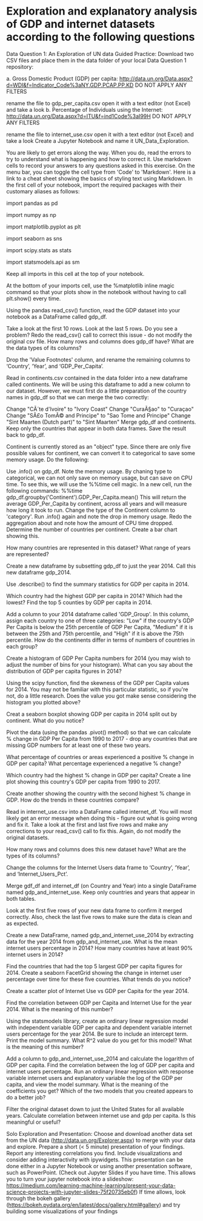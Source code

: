 # Exploration and explanatory analysis of GDP and internet datasets according to the following questions
Data Question 1: An Exploration of UN data
Guided Practice:
Download two CSV files and place them in the data folder of your local Data Question 1 repository:

a. Gross Domestic Product (GDP) per capita: http://data.un.org/Data.aspx?d=WDI&f=Indicator_Code%3aNY.GDP.PCAP.PP.KD
DO NOT APPLY ANY FILTERS

rename the file to gdp_per_capita.csv
open it with a text editor (not Excel) and take a look
b. Percentage of Individuals using the Internet: http://data.un.org/Data.aspx?d=ITU&f=ind1Code%3aI99H
DO NOT APPLY ANY FILTERS

rename the file to internet_use.csv
open it with a text editor (not Excel) and take a look
Create a Jupyter Notebook and name it UN_Data_Exploration.

You are likely to get errors along the way. When you do, read the errors to try to understand what is happening and how to correct it.
Use markdown cells to record your answers to any questions asked in this exercise. On the menu bar, you can toggle the cell type from 'Code' to 'Markdown'. Here is a link to a cheat sheet showing the basics of styling text using Markdown.
In the first cell of your notebook, import the required packages with their customary aliases as follows:

import pandas as pd

import numpy as np

import matplotlib.pyplot as plt

import seaborn as sns

import scipy.stats as stats

import statsmodels.api as sm

Keep all imports in this cell at the top of your notebook.

At the bottom of your imports cell, use the %matplotlib inline magic command so that your plots show in the notebook without having to call plt.show() every time.

Using the pandas read_csv() function, read the GDP dataset into your notebook as a DataFrame called gdp_df.

Take a look at the first 10 rows.
Look at the last 5 rows. Do you see a problem?
Redo the read_csv() call to correct this issue - do not modify the original csv file.
How many rows and columns does gdp_df have? What are the data types of its columns?

Drop the 'Value Footnotes' column, and rename the remaining columns to ‘Country’, ‘Year’, and ‘GDP_Per_Capita’.

Read in continents.csv contained in the data folder into a new dataframe called continents. We will be using this dataframe to add a new column to our dataset. However, we must first do a little preparation of the country names in gdp_df so that we can merge the two correctly:

Change "CÃ´te d'Ivoire" to "Ivory Coast"
Change "CuraÃ§ao" to "Curaçao"
Change "SÃ£o TomÃ© and Principe" to "Sao Tome and Principe"
Change "Sint Maarten (Dutch part)" to "Sint Maarten"
Merge gdp_df and continents. Keep only the countries that appear in both data frames. Save the result back to gdp_df.

Continent is currently stored as an "object" type. Since there are only five possible values for continent, we can convert it to categorical to save some memory usage. Do the following:

Use .info() on gdp_df. Note the memory usage.
By chaning type to categorical, we can not only save on memory usage, but can save on CPU time. To see this, we will use the %%time cell magic. In a new cell, run the following commands:
%%time
gdp_df.groupby('Continent').GDP_Per_Capita.mean()
This will return the average GDP_Per_Capita by continent, across all years and will measure how long it took to run.
Change the type of the Continent column to 'category'.
Run .info() again and note the drop in memory usage.
Redo the aggregation about and note how the amount of CPU time dropped.
Determine the number of countries per continent. Create a bar chart showing this.

How many countries are represented in this dataset? What range of years are represented?

Create a new dataframe by subsetting gdp_df to just the year 2014. Call this new dataframe gdp_2014.

Use .describe() to find the summary statistics for GDP per capita in 2014.

Which country had the highest GDP per capita in 2014? Which had the lowest? Find the top 5 counties by GDP per capita in 2014.

Add a column to your 2014 dataframe called 'GDP_Group'. In this column, assign each country to one of three categories: "Low" if the country's GDP Per Capita is below the 25th percentile of GDP Per Capita, "Medium" if it is between the 25th and 75th percentile, and "High" if it is above the 75th percentile. How do the continents differ in terms of numbers of countries in each group?

Create a histogram of GDP Per Capita numbers for 2014 (you may wish to adjust the number of bins for your histogram). What can you say about the distribution of GDP per capita figures in 2014?

Using the scipy function, find the skewness of the GDP per Capita values for 2014. You may not be familiar with this particular statistic, so if you're not, do a little research. Does the value you got make sense considering the histogram you plotted above?

Creat a seaborn boxplot showing GDP per capita in 2014 split out by continent. What do you notice?

Pivot the data (using the pandas .pivot() method) so that we can calculate % change in GDP Per Capita from 1990 to 2017 - drop any countries that are missing GDP numbers for at least one of these two years.

What percentage of countries or areas experienced a positive % change in GDP per capita? What percentage experienced a negative % change?

Which country had the highest % change in GDP per capita? Create a line plot showing this country's GDP per capita from 1990 to 2017.

Create another showing the country with the second highest % change in GDP. How do the trends in these countries compare?

Read in internet_use.csv into a DataFrame called internet_df. You will most likely get an error message when doing this - figure out what is going wrong and fix it. Take a look at the first and last five rows and make any corrections to your read_csv() call to fix this. Again, do not modify the original datasets.

How many rows and columns does this new dataset have? What are the types of its columns?

Change the columns for the Internet Users data frame to ‘Country’, ‘Year’, and ‘Internet_Users_Pct’.

Merge gdf_df and internet_df (on Country and Year) into a single DataFrame named gdp_and_internet_use. Keep only countries and years that appear in both tables.

Look at the first five rows of your new data frame to confirm it merged correctly. Also, check the last five rows to make sure the data is clean and as expected.

Create a new DataFrame, named gdp_and_internet_use_2014 by extracting data for the year 2014 from gdp_and_internet_use. What is the mean internet users percentage in 2014? How many countries have at least 90% internet users in 2014?

Find the countries that had the top 5 largest GDP per capita figures for 2014. Create a seaborn FacetGrid showing the change in internet user percentage over time for these five countries. What trends do you notice?

Create a scatter plot of Internet Use vs GDP per Capita for the year 2014.

Find the correlation between GDP per Capita and Internet Use for the year 2014. What is the meaning of this number?

Using the statsmodels library, create an ordinary linear regression model with independent variable GDP per capita and dependent variable internet users percentage for the year 2014. Be sure to include an intercept term. Print the model summary. What R^2 value do you get for this model? What is the meaning of this number?

Add a column to gdp_and_internet_use_2014 and calculate the logarithm of GDP per capita. Find the correlation between the log of GDP per capita and internet users percentage. Run an ordinary linear regression with response variable internet users and explanatory variable the log of the GDP per capita, and view the model summary. What is the meaning of the coefficients you get? Which of the two models that you created appears to do a better job?

Filter the original dataset down to just the United States for all available years. Calculate correlation between internet use and gdp per capita. Is this meaningful or useful?

Solo Exploration and Presentation:
Choose and download another data set from the UN data (http://data.un.org/Explorer.aspx) to merge with your data and explore.
Prepare a short (< 5 minute) presentation of your findings. Report any interesting correlations you find. Include visualizations and consider adding interactivity with ipywidgets. This presentation can be done either in a Jupyter Notebook or using another presentation software, such as PowerPoint. (Check out Jupyter Slides if you have time. This allows you to turn your jupyter notebook into a slideshow: https://medium.com/learning-machine-learning/present-your-data-science-projects-with-jupyter-slides-75f20735eb0f)
If time allows, look through the bokeh gallery (https://bokeh.pydata.org/en/latest/docs/gallery.html#gallery) and try building some visualizations of your findings